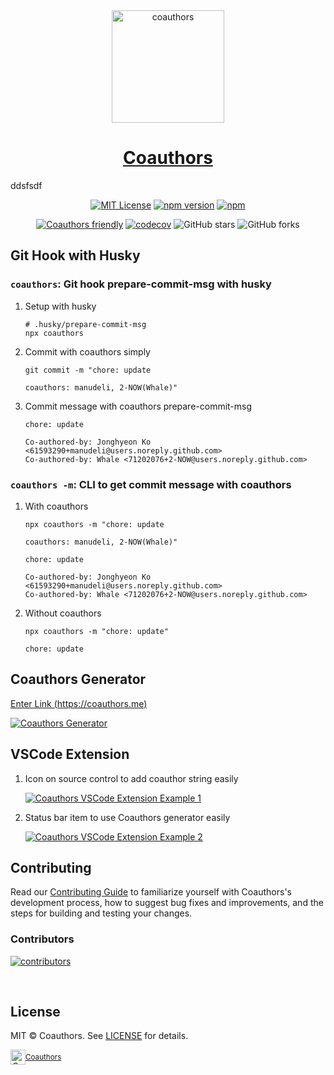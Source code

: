 <div align="center">
  <a href="https://coauthors.me" title="coauthors">
    <img src="https://raw.githubusercontent.com/coauthors/coauthors/main/assets/banner.png" alt="coauthors" height="180" />
    <h1 align="center">Coauthors</h1>
  </a>
</div>

ddsfsdf


<div align="center">

[![MIT License](https://img.shields.io/badge/license-MIT-blue.svg?style=for-the-badge&color=000&labelColor=000)](https://github.com/coauthors/coauthors/blob/main/LICENSE) [![npm version](https://img.shields.io/npm/v/@coauthors/core?color=000&labelColor=000&logo=npm&label=&style=for-the-badge)](https://www.npmjs.com/package/@coauthors/core) [![npm](https://img.shields.io/npm/dm/@coauthors/core?color=000&labelColor=000&style=for-the-badge)](https://www.npmjs.com/package/@coauthors/core)

[![Coauthors friendly](https://img.shields.io/badge/Coauthors-friendly-blue.svg)](http://coauthors.me) [![codecov](https://codecov.io/gh/coauthors/coauthors/branch/main/graph/badge.svg?token=H4VQ71NJ16)](https://codecov.io/gh/coauthors/coauthors) ![GitHub stars](https://img.shields.io/github/stars/coauthors/coauthors?style=social) ![GitHub forks](https://img.shields.io/github/forks/coauthors/coauthors?style=social)

</div>

## Git Hook with Husky

### `coauthors`: Git hook prepare-commit-msg with husky

1. Setup with husky

   ```shell
   # .husky/prepare-commit-msg
   npx coauthors
   ```

2. Commit with coauthors simply

   ```shell
   git commit -m "chore: update

   coauthors: manudeli, 2-NOW(Whale)"
   ```

3. Commit message with coauthors prepare-commit-msg

   ```text
   chore: update

   Co-authored-by: Jonghyeon Ko <61593290+manudeli@users.noreply.github.com>
   Co-authored-by: Whale <71202076+2-NOW@users.noreply.github.com>
   ```

### `coauthors -m`: CLI to get commit message with coauthors

1. With coauthors

   ```shell
   npx coauthors -m "chore: update

   coauthors: manudeli, 2-NOW(Whale)"
   ```

   ```text
   chore: update

   Co-authored-by: Jonghyeon Ko <61593290+manudeli@users.noreply.github.com>
   Co-authored-by: Whale <71202076+2-NOW@users.noreply.github.com>
   ```

2. Without coauthors

   ```shell
   npx coauthors -m "chore: update"
   ```

   ```text
   chore: update
   ```

## Coauthors Generator

[Enter Link (https://coauthors.me)](https://coauthors.me/generator)

[![Coauthors Generator](https://raw.githubusercontent.com/coauthors/coauthors/main/docs/coauthors.me/public/img/generator-example.gif)](https://coauthors.me/generator)

## VSCode Extension

1. Icon on source control to add coauthor string easily

   [![Coauthors VSCode Extension Example 1](https://raw.githubusercontent.com/coauthors/coauthors/main/assets/example-vscode-extension-1.png)](https://coauthors.me)

2. Status bar item to use Coauthors generator easily

   [![Coauthors VSCode Extension Example 2](https://raw.githubusercontent.com/coauthors/coauthors/main/assets/example-vscode-extension-2.png)](https://coauthors.me)

## Contributing

Read our [Contributing Guide](./CONTRIBUTING.md) to familiarize yourself with Coauthors's development process, how to suggest bug fixes and improvements, and the steps for building and testing your changes.

### Contributors

[![contributors](https://contrib.rocks/image?repo=coauthors/coauthors)](https://github.com/coauthors/coauthors/graphs/contributors)

<br/>

## License

MIT © Coauthors. See [LICENSE](./LICENSE) for details.

<div align="center">
  <a title="Coauthors" href="https://github.com/coauthors">
    <div style='display:flex; align-items:center;'>
      <img alt="Coauthors" src="https://github.com/coauthors/coauthors/blob/main/assets/logo.png?raw=true" width="24">
      <sup>Coauthors</sup>
    </div>
  </a>
</div>
